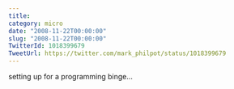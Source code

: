 ```yaml
---
title: 
category: micro
date: "2008-11-22T00:00:00"
slug: "2008-11-22T00:00:00"
TwitterId: 1018399679
TweetUrl: https://twitter.com/mark_philpot/status/1018399679
---
```


setting up for a programming binge...

